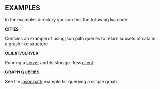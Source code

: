 **EXAMPLES**
--

In the examples directory you can find the following lua code:

**CITIES**

Contains an example of using json path queries to return subsets of data in a graph like structure

**CLIENT/SERVER**

Running a [server](../src/examples/server.lua) and its storage -less [client](../src/examples/)

**GRAPH QUERIES**

See the [jason path](../src/examples/cities.lua) example for querying a simple graph